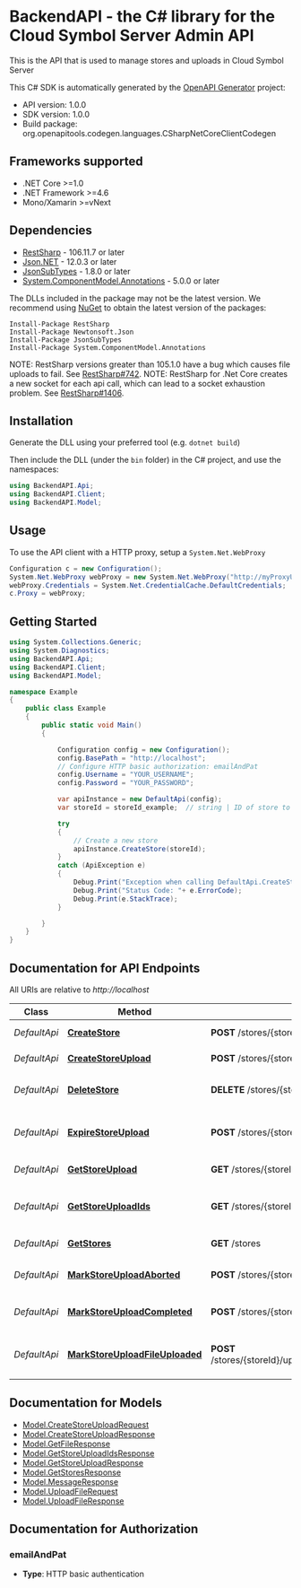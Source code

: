 # BackendAPI - the C# library for the Cloud Symbol Server Admin API

This is the API that is used to manage stores and uploads in Cloud Symbol Server

This C# SDK is automatically generated by the [OpenAPI Generator](https://openapi-generator.tech) project:

- API version: 1.0.0
- SDK version: 1.0.0
- Build package: org.openapitools.codegen.languages.CSharpNetCoreClientCodegen

<a name="frameworks-supported"></a>
## Frameworks supported
- .NET Core >=1.0
- .NET Framework >=4.6
- Mono/Xamarin >=vNext

<a name="dependencies"></a>
## Dependencies

- [RestSharp](https://www.nuget.org/packages/RestSharp) - 106.11.7 or later
- [Json.NET](https://www.nuget.org/packages/Newtonsoft.Json/) - 12.0.3 or later
- [JsonSubTypes](https://www.nuget.org/packages/JsonSubTypes/) - 1.8.0 or later
- [System.ComponentModel.Annotations](https://www.nuget.org/packages/System.ComponentModel.Annotations) - 5.0.0 or later

The DLLs included in the package may not be the latest version. We recommend using [NuGet](https://docs.nuget.org/consume/installing-nuget) to obtain the latest version of the packages:
```
Install-Package RestSharp
Install-Package Newtonsoft.Json
Install-Package JsonSubTypes
Install-Package System.ComponentModel.Annotations
```

NOTE: RestSharp versions greater than 105.1.0 have a bug which causes file uploads to fail. See [RestSharp#742](https://github.com/restsharp/RestSharp/issues/742).
NOTE: RestSharp for .Net Core creates a new socket for each api call, which can lead to a socket exhaustion problem. See [RestSharp#1406](https://github.com/restsharp/RestSharp/issues/1406).

<a name="installation"></a>
## Installation
Generate the DLL using your preferred tool (e.g. `dotnet build`)

Then include the DLL (under the `bin` folder) in the C# project, and use the namespaces:
```csharp
using BackendAPI.Api;
using BackendAPI.Client;
using BackendAPI.Model;
```
<a name="usage"></a>
## Usage

To use the API client with a HTTP proxy, setup a `System.Net.WebProxy`
```csharp
Configuration c = new Configuration();
System.Net.WebProxy webProxy = new System.Net.WebProxy("http://myProxyUrl:80/");
webProxy.Credentials = System.Net.CredentialCache.DefaultCredentials;
c.Proxy = webProxy;
```

<a name="getting-started"></a>
## Getting Started

```csharp
using System.Collections.Generic;
using System.Diagnostics;
using BackendAPI.Api;
using BackendAPI.Client;
using BackendAPI.Model;

namespace Example
{
    public class Example
    {
        public static void Main()
        {

            Configuration config = new Configuration();
            config.BasePath = "http://localhost";
            // Configure HTTP basic authorization: emailAndPat
            config.Username = "YOUR_USERNAME";
            config.Password = "YOUR_PASSWORD";

            var apiInstance = new DefaultApi(config);
            var storeId = storeId_example;  // string | ID of store to create

            try
            {
                // Create a new store
                apiInstance.CreateStore(storeId);
            }
            catch (ApiException e)
            {
                Debug.Print("Exception when calling DefaultApi.CreateStore: " + e.Message );
                Debug.Print("Status Code: "+ e.ErrorCode);
                Debug.Print(e.StackTrace);
            }

        }
    }
}
```

<a name="documentation-for-api-endpoints"></a>
## Documentation for API Endpoints

All URIs are relative to *http://localhost*

Class | Method | HTTP request | Description
------------ | ------------- | ------------- | -------------
*DefaultApi* | [**CreateStore**](docs/DefaultApi.md#createstore) | **POST** /stores/{storeId} | Create a new store
*DefaultApi* | [**CreateStoreUpload**](docs/DefaultApi.md#createstoreupload) | **POST** /stores/{storeId}/uploads | Start a new upload
*DefaultApi* | [**DeleteStore**](docs/DefaultApi.md#deletestore) | **DELETE** /stores/{storeId} | Delete an existing store
*DefaultApi* | [**ExpireStoreUpload**](docs/DefaultApi.md#expirestoreupload) | **POST** /stores/{storeId}/uploads/{uploadId}/expire | Expire store upload and consider files for GC
*DefaultApi* | [**GetStoreUpload**](docs/DefaultApi.md#getstoreupload) | **GET** /stores/{storeId}/uploads/{uploadId} | Fetch an upload
*DefaultApi* | [**GetStoreUploadIds**](docs/DefaultApi.md#getstoreuploadids) | **GET** /stores/{storeId}/uploads | Fetch a list of all uploads in store
*DefaultApi* | [**GetStores**](docs/DefaultApi.md#getstores) | **GET** /stores | Fetch a list of all stores
*DefaultApi* | [**MarkStoreUploadAborted**](docs/DefaultApi.md#markstoreuploadaborted) | **POST** /stores/{storeId}/uploads/{uploadId}/aborted | Mark an upload as aborted
*DefaultApi* | [**MarkStoreUploadCompleted**](docs/DefaultApi.md#markstoreuploadcompleted) | **POST** /stores/{storeId}/uploads/{uploadId}/completed | Mark an upload as completed
*DefaultApi* | [**MarkStoreUploadFileUploaded**](docs/DefaultApi.md#markstoreuploadfileuploaded) | **POST** /stores/{storeId}/uploads/{uploadId}/files/{fileId}/uploaded | Mark a file within an upload as uploaded


<a name="documentation-for-models"></a>
## Documentation for Models

 - [Model.CreateStoreUploadRequest](docs/CreateStoreUploadRequest.md)
 - [Model.CreateStoreUploadResponse](docs/CreateStoreUploadResponse.md)
 - [Model.GetFileResponse](docs/GetFileResponse.md)
 - [Model.GetStoreUploadIdsResponse](docs/GetStoreUploadIdsResponse.md)
 - [Model.GetStoreUploadResponse](docs/GetStoreUploadResponse.md)
 - [Model.GetStoresResponse](docs/GetStoresResponse.md)
 - [Model.MessageResponse](docs/MessageResponse.md)
 - [Model.UploadFileRequest](docs/UploadFileRequest.md)
 - [Model.UploadFileResponse](docs/UploadFileResponse.md)


<a name="documentation-for-authorization"></a>
## Documentation for Authorization

<a name="emailAndPat"></a>
### emailAndPat

- **Type**: HTTP basic authentication

